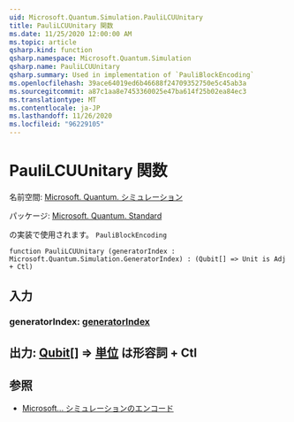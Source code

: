 ```yaml
---
uid: Microsoft.Quantum.Simulation.PauliLCUUnitary
title: PauliLCUUnitary 関数
ms.date: 11/25/2020 12:00:00 AM
ms.topic: article
qsharp.kind: function
qsharp.namespace: Microsoft.Quantum.Simulation
qsharp.name: PauliLCUUnitary
qsharp.summary: Used in implementation of `PauliBlockEncoding`
ms.openlocfilehash: 39ace64019ed6b46688f24709352750e5c45ab3a
ms.sourcegitcommit: a87c1aa8e7453360025e47ba614f25b02ea84ec3
ms.translationtype: MT
ms.contentlocale: ja-JP
ms.lasthandoff: 11/26/2020
ms.locfileid: "96229105"
---
```

# <a name="paulilcuunitary-function"></a>PauliLCUUnitary 関数

名前空間: [Microsoft. Quantum. シミュレーション](xref:Microsoft.Quantum.Simulation)

パッケージ: [Microsoft. Quantum. Standard](https://nuget.org/packages/Microsoft.Quantum.Standard)


の実装で使用されます。 `PauliBlockEncoding`

```qsharp
function PauliLCUUnitary (generatorIndex : Microsoft.Quantum.Simulation.GeneratorIndex) : (Qubit[] => Unit is Adj + Ctl)
```


## <a name="input"></a>入力

### <a name="generatorindex--generatorindex"></a>generatorIndex: [generatorIndex](xref:Microsoft.Quantum.Simulation.GeneratorIndex)





## <a name="output--qubit--unit--is-adj--ctl"></a>出力: [Qubit](xref:microsoft.quantum.lang-ref.qubit)[] => [単位](xref:microsoft.quantum.lang-ref.unit)  は形容詞 + Ctl



## <a name="see-also"></a>参照

- [Microsoft... シミュレーションのエンコード](xref:Microsoft.Quantum.Simulation.PauliBlockEncoding)